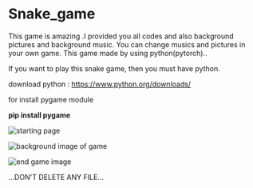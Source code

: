 # Snake_game

This game is amazing .I provided you all codes and also background pictures and background music. You can change musics and pictures in your own game.
This game made by using python(pytorch)..

If you want to play this snake game, then you must have python.

download python : https://www.python.org/downloads/

for install pygame module

**pip install pygame**

![starting page](https://user-images.githubusercontent.com/70130258/113421482-d169ce00-93e8-11eb-8dc4-6f880ed101fc.png)

![background image of game](https://user-images.githubusercontent.com/70130258/113421537-ea727f00-93e8-11eb-9a03-3de255ba0f88.png)

![end game image](https://user-images.githubusercontent.com/70130258/113421598-0544f380-93e9-11eb-8b0c-7cfb0cadf99c.png)

...DON'T DELETE ANY FILE...
 
 

